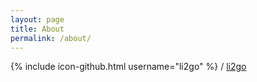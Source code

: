 ```yaml
---
layout: page
title: About
permalink: /about/
---
```



{% include icon-github.html username="li2go" %} /
[li2go](https://github.com/li2go)


